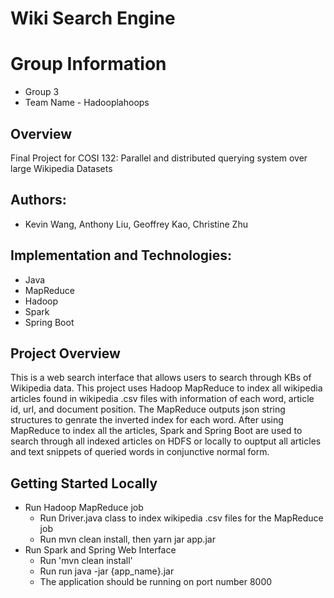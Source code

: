 # Wiki Search Engine

# Group Information
  + Group 3 
  + Team Name - Hadooplahoops

## Overview
Final Project for COSI 132: Parallel and distributed querying system over large Wikipedia Datasets
## Authors:
+ Kevin Wang, Anthony Liu, Geoffrey Kao, Christine Zhu

## Implementation and Technologies:
+ Java
+ MapReduce
+ Hadoop
+ Spark
+ Spring Boot

## Project Overview 
This is a web search interface that allows users to search through KBs of Wikipedia data. This project uses Hadoop MapReduce to index all wikipedia articles found in wikipedia .csv files with information of each word, article id, url, and document position. The MapReduce outputs json string structures to genrate the inverted index for each word. After using MapReduce to index all the articles, Spark and Spring Boot are used to search through all indexed articles on HDFS or locally to ouptput all articles and text snippets of queried words in conjunctive normal form. 

## Getting Started Locally
+ Run Hadoop MapReduce job
  + Run Driver.java class to index wikipedia .csv files for the MapReduce job
  + Run mvn clean install, then yarn jar app.jar 
+ Run Spark and Spring Web Interface 
  + Run 'mvn clean install'
  + Run run java -jar {app_name}.jar
  + The application should be running on port number 8000

